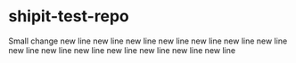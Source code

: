 # shipit-test-repo

Small change
new line
new line
new line
new line
new line
new line
new line
new line
new line
new line
new line
new line
new line
new line
